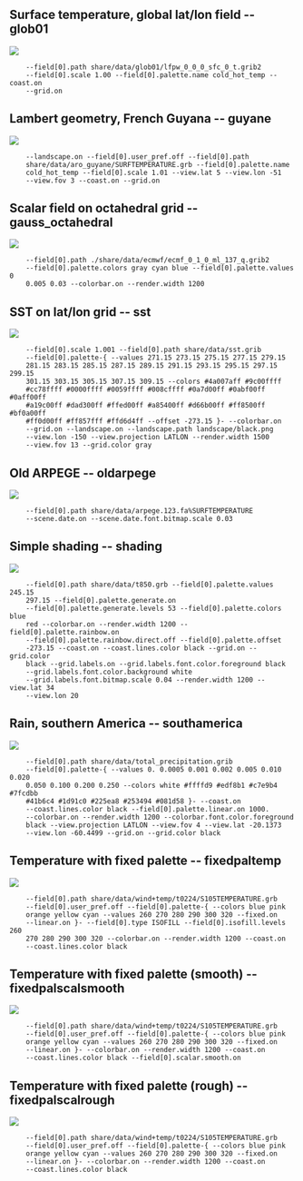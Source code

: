## Surface temperature, global lat/lon field                         -- glob01
![](share/test/glob01/TEST_0000.png)

```
    --field[0].path share/data/glob01/lfpw_0_0_0_sfc_0_t.grib2 
    --field[0].scale 1.00 --field[0].palette.name cold_hot_temp --coast.on 
    --grid.on 
```
## Lambert geometry, French Guyana                                   -- guyane
![](share/test/guyane/TEST_0000.png)

```
    --landscape.on --field[0].user_pref.off --field[0].path 
    share/data/aro_guyane/SURFTEMPERATURE.grb --field[0].palette.name 
    cold_hot_temp --field[0].scale 1.01 --view.lat 5 --view.lon -51 
    --view.fov 3 --coast.on --grid.on 
```
## Scalar field on octahedral grid                                   -- gauss_octahedral
![](share/test/gauss_octahedral/TEST_0000.png)

```
    --field[0].path ./share/data/ecmwf/ecmf_0_1_0_ml_137_q.grib2 
    --field[0].palette.colors gray cyan blue --field[0].palette.values 0 
    0.005 0.03 --colorbar.on --render.width 1200 
```
## SST on lat/lon grid                                               -- sst
![](share/test/sst/TEST_0000.png)

```
    --field[0].scale 1.001 --field[0].path share/data/sst.grib 
    --field[0].palette-{ --values 271.15 273.15 275.15 277.15 279.15 
    281.15 283.15 285.15 287.15 289.15 291.15 293.15 295.15 297.15 299.15 
    301.15 303.15 305.15 307.15 309.15 --colors #4a007aff #9c00ffff 
    #cc78ffff #0000ffff #0059ffff #008cffff #0a7d00ff #0abf00ff #0aff00ff 
    #a19c00ff #dad300ff #ffed00ff #a85400ff #d66b00ff #ff8500ff #bf0a00ff 
    #ff0d00ff #ff857fff #ffd6d4ff --offset -273.15 }- --colorbar.on 
    --grid.on --landscape.on --landscape.path landscape/black.png 
    --view.lon -150 --view.projection LATLON --render.width 1500 
    --view.fov 13 --grid.color gray 
```
## Old ARPEGE                                                        -- oldarpege
![](share/test/oldarpege/TEST_0000.png)

```
    --field[0].path share/data/arpege.123.fa%SURFTEMPERATURE 
    --scene.date.on --scene.date.font.bitmap.scale 0.03 
```
## Simple shading                                                    -- shading
![](share/test/shading/TEST_0000.png)

```
    --field[0].path share/data/t850.grb --field[0].palette.values 245.15 
    297.15 --field[0].palette.generate.on 
    --field[0].palette.generate.levels 53 --field[0].palette.colors blue 
    red --colorbar.on --render.width 1200 --field[0].palette.rainbow.on 
    --field[0].palette.rainbow.direct.off --field[0].palette.offset 
    -273.15 --coast.on --coast.lines.color black --grid.on --grid.color 
    black --grid.labels.on --grid.labels.font.color.foreground black 
    --grid.labels.font.color.background white 
    --grid.labels.font.bitmap.scale 0.04 --render.width 1200 --view.lat 34 
    --view.lon 20 
```
## Rain, southern America                                            -- southamerica
![](share/test/southamerica/TEST_0000.png)

```
    --field[0].path share/data/total_precipitation.grib 
    --field[0].palette-{ --values 0. 0.0005 0.001 0.002 0.005 0.010 0.020 
    0.050 0.100 0.200 0.250 --colors white #ffffd9 #edf8b1 #c7e9b4 #7fcdbb 
    #41b6c4 #1d91c0 #225ea8 #253494 #081d58 }- --coast.on 
    --coast.lines.color black --field[0].palette.linear.on 1000. 
    --colorbar.on --render.width 1200 --colorbar.font.color.foreground 
    black --view.projection LATLON --view.fov 4 --view.lat -20.1373 
    --view.lon -60.4499 --grid.on --grid.color black 
```
## Temperature with fixed palette                                    -- fixedpaltemp
![](share/test/fixedpaltemp/TEST_0000.png)

```
    --field[0].path share/data/wind+temp/t0224/S105TEMPERATURE.grb 
    --field[0].user_pref.off --field[0].palette-{ --colors blue pink 
    orange yellow cyan --values 260 270 280 290 300 320 --fixed.on 
    --linear.on }- --field[0].type ISOFILL --field[0].isofill.levels 260 
    270 280 290 300 320 --colorbar.on --render.width 1200 --coast.on 
    --coast.lines.color black 
```
## Temperature with fixed palette (smooth)                           -- fixedpalscalsmooth
![](share/test/fixedpalscalsmooth/TEST_0000.png)

```
    --field[0].path share/data/wind+temp/t0224/S105TEMPERATURE.grb 
    --field[0].user_pref.off --field[0].palette-{ --colors blue pink 
    orange yellow cyan --values 260 270 280 290 300 320 --fixed.on 
    --linear.on }- --colorbar.on --render.width 1200 --coast.on 
    --coast.lines.color black --field[0].scalar.smooth.on 
```
## Temperature with fixed palette (rough)                            -- fixedpalscalrough
![](share/test/fixedpalscalrough/TEST_0000.png)

```
    --field[0].path share/data/wind+temp/t0224/S105TEMPERATURE.grb 
    --field[0].user_pref.off --field[0].palette-{ --colors blue pink 
    orange yellow cyan --values 260 270 280 290 300 320 --fixed.on 
    --linear.on }- --colorbar.on --render.width 1200 --coast.on 
    --coast.lines.color black 
```
